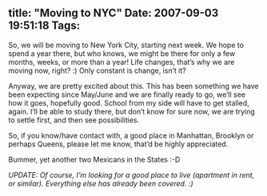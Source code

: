 title: "Moving to NYC"
Date: 2007-09-03 19:51:18
Tags: 
---
<p>So, we will be moving to New York City, starting next week. We hope to spend a year there, but who knows, we might be there for only a few months, weeks, or more than a year! Life changes, that&#8217;s why we are moving now, right? :) Only constant is change, isn&#8217;t it?</p>

<p>Anyway, we are pretty excited about this. This has been something we have been expecting since May/June and we are finally ready to go, we&#8217;ll see how it goes, hopefully good. School from my side will have to get stalled, again. I&#8217;ll be able to study there, but don&#8217;t know for sure now, we are trying to settle first, and then see possibilities.</p>

<p>So, if you know/have contact with, a good place in Manhattan, Brooklyn or perhaps Queens, please let me know, that&#8217;d be highly appreciated.</p>

<p>Bummer, yet another two Mexicans in the States :-D</p>

<p><em>UPDATE: Of course, I&#8217;m looking for a good place to live (apartment in rent, or similar). Everything else has already been covered. :) </em></p>
